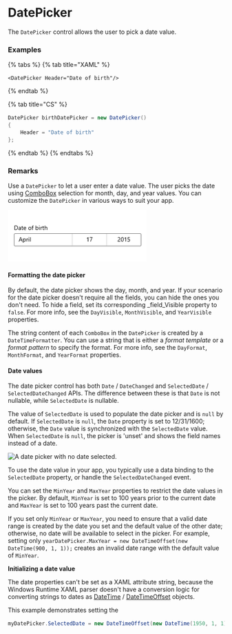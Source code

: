 # DatePicker

The `DatePicker` control allows the user to pick a date value.

### Examples

{% tabs %}
{% tab title="XAML" %}
```markup
<DatePicker Header="Date of birth"/>
```
{% endtab %}

{% tab title="CS" %}
```csharp
DatePicker birthDatePicker = new DatePicker()
{
    Header = "Date of birth"
};
```
{% endtab %}
{% endtabs %}

### Remarks <a id="remarks"></a>

Use a `DatePicker` to let a user enter a date value. The user picks the date using [ComboBox](combobox.md) selection for month, day, and year values. You can customize the `DatePicker` in various ways to suit your app.

![](../../.gitbook/assets/image%20%2821%29.png)

#### Formatting the date picker <a id="formatting-the-date-picker"></a>

By default, the date picker shows the day, month, and year. If your scenario for the date picker doesn't require all the fields, you can hide the ones you don't need. To hide a field, set its corresponding _field_Visible property to `false`. For more info, see the `DayVisible`, `MonthVisible`, and `YearVisible` properties.

The string content of each `ComboBox` in the `DatePicker` is created by a `DateTimeFormatter`. You can use a string that is either a _format template_ or a _format pattern_ to specify the format. For more info, see the `DayFormat`, `MonthFormat`, and `YearFormat` properties.

#### Date values <a id="date-values"></a>

The date picker control has both `Date` / `DateChanged` and `SelectedDate` / `SelectedDateChanged` APIs. The difference between these is that `Date` is not nullable, while `SelectedDate` is nullable.

The value of `SelectedDate` is used to populate the date picker and is `null` by default. If `SelectedDate` is `null`, the `Date` property is set to 12/31/1600; otherwise, the `Date` value is synchronized with the `SelectedDate` value. When `SelectedDate` is `null`, the picker is 'unset' and shows the field names instead of a date.

![A date picker with no date selected.](https://docs.microsoft.com/en-us/uwp/api/windows.ui.xaml.controls/images/date-time/date-picker-no-selected-date.png?view=winrt-19041)

To use the date value in your app, you typically use a data binding to the `SelectedDate` property, or handle the `SelectedDateChanged` event.

You can set the `MinYear` and `MaxYear` properties to restrict the date values in the picker. By default, `MinYear` is set to 100 years prior to the current date and `MaxYear` is set to 100 years past the current date.

If you set only `MinYear` or `MaxYear`, you need to ensure that a valid date range is created by the date you set and the default value of the other date; otherwise, no date will be available to select in the picker. For example, setting only `yearDatePicker.MaxYear = new DateTimeOffset(new DateTime(900, 1, 1));` creates an invalid date range with the default value of `MinYear`.

**Initializing a date value**

The date properties can't be set as a XAML attribute string, because the Windows Runtime XAML parser doesn't have a conversion logic for converting strings to dates as [DateTime](https://docs.microsoft.com/en-us/uwp/api/windows.foundation.datetime) / [DateTimeOffset](https://docs.microsoft.com/en-us/dotnet/api/system.datetimeoffset?view=dotnet-uwp-10.0&preserve-view=true) objects.

This example demonstrates setting the 

```csharp
myDatePicker.SelectedDate = new DateTimeOffset(new DateTime(1950, 1, 1));
```



